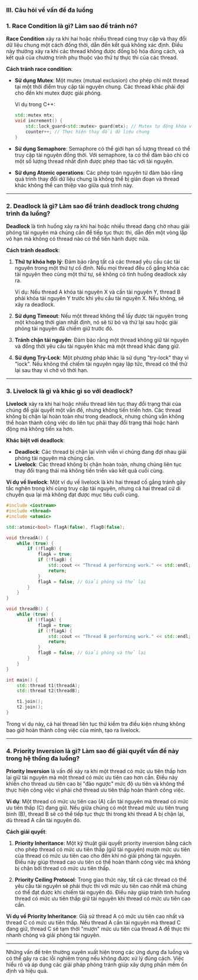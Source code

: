 ### III. **Câu hỏi về vấn đề đa luồng**

### 1. **Race Condition là gì? Làm sao để tránh nó?**

**Race Condition** xảy ra khi hai hoặc nhiều thread cùng truy cập và thay đổi dữ liệu chung một cách đồng thời, dẫn đến kết quả không xác định. Điều này thường xảy ra khi các thread không được đồng bộ hóa đúng cách, và kết quả của chương trình phụ thuộc vào thứ tự thực thi của các thread.

**Cách tránh race condition**:

- **Sử dụng Mutex**: Một mutex (mutual exclusion) cho phép chỉ một thread tại một thời điểm truy cập tài nguyên chung. Các thread khác phải đợi cho đến khi mutex được giải phóng.

  Ví dụ trong C++:

  ```cpp
  std::mutex mtx;
  void increment() {
      std::lock_guard<std::mutex> guard(mtx); // Mutex tự động khóa và giải phóng
      counter++; // Thực hiện thay đổi dữ liệu chung
  }
  ```

- **Sử dụng Semaphore**: Semaphore có thể giới hạn số lượng thread có thể truy cập tài nguyên đồng thời. Với semaphore, ta có thể đảm bảo chỉ có một số lượng thread nhất định được phép thao tác với tài nguyên.
- **Sử dụng Atomic operations**: Các phép toán nguyên tử đảm bảo rằng quá trình thay đổi dữ liệu chung là không thể bị gián đoạn và thread khác không thể can thiệp vào giữa quá trình này.

---

### 2. **Deadlock là gì? Làm sao để tránh deadlock trong chương trình đa luồng?**

**Deadlock** là tình huống xảy ra khi hai hoặc nhiều thread đang chờ nhau giải phóng tài nguyên mà chúng cần để tiếp tục thực thi, dẫn đến một vòng lặp vô hạn mà không có thread nào có thể tiến hành được nữa.

**Cách tránh deadlock**:

1. **Thứ tự khóa hợp lý**: Đảm bảo rằng tất cả các thread yêu cầu các tài nguyên trong một thứ tự cố định. Nếu mọi thread đều cố gắng khóa các tài nguyên theo cùng một thứ tự, sẽ không có tình huống deadlock xảy ra.

   Ví dụ: Nếu thread A khóa tài nguyên X và cần tài nguyên Y, thread B phải khóa tài nguyên Y trước khi yêu cầu tài nguyên X. Nếu không, sẽ xảy ra deadlock.

2. **Sử dụng Timeout**: Nếu một thread không thể lấy được tài nguyên trong một khoảng thời gian nhất định, nó sẽ từ bỏ và thử lại sau hoặc giải phóng tài nguyên đã chiếm giữ trước đó.

3. **Tránh chặn tài nguyên**: Đảm bảo rằng một thread không giữ tài nguyên và đồng thời yêu cầu tài nguyên khác mà một thread khác đang giữ.

4. **Sử dụng Try-Lock**: Một phương pháp khác là sử dụng "try-lock" thay vì "lock". Nếu không thể chiếm tài nguyên ngay lập tức, thread có thể thử lại sau thay vì chờ vô thời hạn.

---

### 3. **Livelock là gì và khác gì so với deadlock?**

**Livelock** xảy ra khi hai hoặc nhiều thread liên tục thay đổi trạng thái của chúng để giải quyết một vấn đề, nhưng không tiến triển hơn. Các thread không bị chặn lại hoàn toàn như trong deadlock, nhưng chúng vẫn không thể hoàn thành công việc do liên tục phải thay đổi trạng thái hoặc hành động mà không tiến xa hơn.

**Khác biệt với deadlock**:

- **Deadlock**: Các thread bị chặn lại vĩnh viễn vì chúng đang đợi nhau giải phóng tài nguyên mà chúng cần.
- **Livelock**: Các thread không bị chặn hoàn toàn, nhưng chúng liên tục thay đổi trạng thái mà không tiến triển vào kết quả cuối cùng.

**Ví dụ về livelock**:
Một ví dụ về livelock là khi hai thread cố gắng tránh gây tắc nghẽn trong khi cùng truy cập tài nguyên, nhưng cả hai thread cứ di chuyển qua lại mà không đạt được mục tiêu cuối cùng.

```cpp
#include <iostream>
#include <thread>
#include <atomic>

std::atomic<bool> flagA(false), flagB(false);

void threadA() {
    while (true) {
        if (!flagB) {
            flagA = true;
            if (!flagB) {
                std::cout << "Thread A performing work." << std::endl;
                return;
            }
            flagA = false; // Giải phóng và thử lại
        }
    }
}

void threadB() {
    while (true) {
        if (!flagA) {
            flagB = true;
            if (!flagA) {
                std::cout << "Thread B performing work." << std::endl;
                return;
            }
            flagB = false; // Giải phóng và thử lại
        }
    }
}

int main() {
    std::thread t1(threadA);
    std::thread t2(threadB);

    t1.join();
    t2.join();
}
```

Trong ví dụ này, cả hai thread liên tục thử kiểm tra điều kiện nhưng không bao giờ hoàn thành công việc của mình, tạo ra livelock.

---

### 4. **Priority Inversion là gì? Làm sao để giải quyết vấn đề này trong hệ thống đa luồng?**

**Priority Inversion** là vấn đề xảy ra khi một thread có mức ưu tiên thấp hơn lại giữ tài nguyên mà một thread có mức ưu tiên cao hơn cần. Điều này khiến cho thread ưu tiên cao bị "đảo ngược" mức độ ưu tiên và không thể thực hiện công việc vì phải chờ thread ưu tiên thấp hoàn thành công việc.

**Ví dụ**: Một thread có mức ưu tiên cao (A) cần tài nguyên mà thread có mức ưu tiên thấp (C) đang giữ. Nếu giữa chúng có một thread mức ưu tiên trung bình (B), thread B sẽ có thể tiếp tục thực thi trong khi thread A bị chặn lại, dù thread A cần tài nguyên đó.

**Cách giải quyết**:

1. **Priority Inheritance**: Một kỹ thuật giải quyết priority inversion bằng cách cho phép thread có mức ưu tiên thấp (giữ tài nguyên) mượn mức ưu tiên của thread có mức ưu tiên cao cho đến khi nó giải phóng tài nguyên. Điều này giúp thread cao ưu tiên có thể hoàn thành công việc mà không bị chặn bởi thread có mức ưu tiên thấp.

2. **Priority Ceiling Protocol**: Trong giao thức này, tất cả các thread có thể yêu cầu tài nguyên sẽ phải thực thi với mức ưu tiên cao nhất mà chúng có thể đạt được khi chiếm tài nguyên đó. Điều này giúp tránh tình huống thread có mức ưu tiên thấp giữ tài nguyên khi thread có mức ưu tiên cao cần.

**Ví dụ về Priority Inheritance**:
Giả sử thread A có mức ưu tiên cao nhất và thread C có mức ưu tiên thấp. Nếu thread A cần tài nguyên mà thread C đang giữ, thread C sẽ tạm thời "mượn" mức ưu tiên của thread A để thực thi nhanh chóng và giải phóng tài nguyên.

---

Những vấn đề trên thường xuyên xuất hiện trong các ứng dụng đa luồng và có thể gây ra các lỗi nghiêm trọng nếu không được xử lý đúng cách. Việc hiểu rõ và áp dụng các giải pháp phòng tránh giúp xây dựng phần mềm ổn định và hiệu quả.
